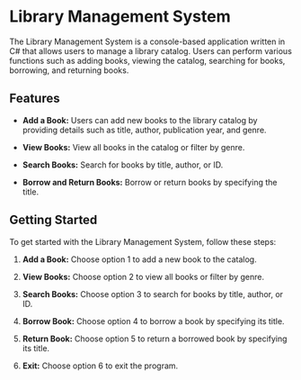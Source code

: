 # Library Management System

The Library Management System is a console-based application written in C# that allows users to manage a library catalog. Users can perform various functions such as adding books, viewing the catalog, searching for books, borrowing, and returning books.

## Features

- **Add a Book:** Users can add new books to the library catalog by providing details such as title, author, publication year, and genre.

- **View Books:** View all books in the catalog or filter by genre.

- **Search Books:** Search for books by title, author, or ID.

- **Borrow and Return Books:** Borrow or return books by specifying the title.

 ## Getting Started

To get started with the Library Management System, follow these steps:

1. **Add a Book:** Choose option 1 to add a new book to the catalog.

2. **View Books:** Choose option 2 to view all books or filter by genre.

3. **Search Books:** Choose option 3 to search for books by title, author, or ID.

4. **Borrow Book:** Choose option 4 to borrow a book by specifying its title.

5. **Return Book:** Choose option 5 to return a borrowed book by specifying its title.

6. **Exit:** Choose option 6 to exit the program.
